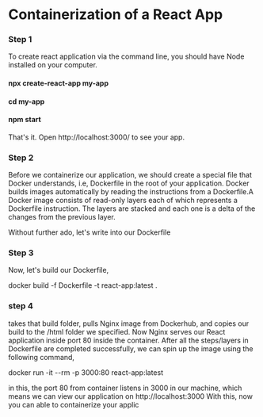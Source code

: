# Containerization of a React App

### Step 1
To create react application via the command line, you should have Node installed on your computer. 

#### npx create-react-app my-app
#### cd my-app
#### npm start

That's it. Open http://localhost:3000/ to see your app.

### Step 2
Before we containerize our application, we should create a special file that Docker understands, i.e, Dockerfile in the root of your application.
Docker builds images automatically by reading the instructions from a Dockerfile.A Docker image consists of read-only layers each of which represents a Dockerfile instruction. The layers are stacked and each one is a delta of the changes from the previous layer.

Without further ado, let's write into our Dockerfile

### Step 3
Now, let's build our Dockerfile,

docker build -f Dockerfile -t react-app:latest .

### step 4
takes that build folder, pulls Nginx image from Dockerhub, and copies our build to the /html folder we specified. Now Nginx serves our React application inside port 80 inside the container. After all the steps/layers in Dockerfile are completed successfully, we can spin up the image using the following command,

docker run -it --rm -p 3000:80 react-app:latest

in this, the port 80 from container listens in 3000 in our machine, which means we can view our application on http://localhost:3000
With this, now you can able to containerize your applic
